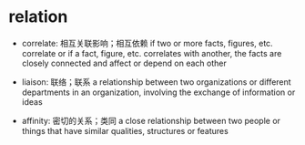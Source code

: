 # relation

- correlate: 相互关联影响；相互依赖 if two or more facts, figures, etc. correlate or if a fact, figure, etc. correlates with another, the facts are closely connected and affect or depend on each other

- liaison: 联络；联系 a relationship between two organizations or different departments in an organization, involving the exchange of information or ideas

- affinity: 密切的关系；类同 a close relationship between two people or things that have similar qualities, structures or features
